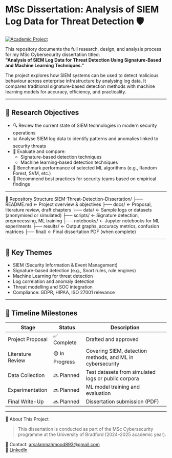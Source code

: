 # MSc Dissertation: Analysis of SIEM Log Data for Threat Detection 🛡️  
[![Academic Project](https://img.shields.io/badge/MSc%20Cybersecurity-Dissertation-blueviolet)](https://github.com/Mohammad-mo-02)

This repository documents the full research, design, and analysis process for my MSc Cybersecurity dissertation titled:  
**"Analysis of SIEM Log Data for Threat Detection Using Signature-Based and Machine Learning Techniques."**

The project explores how SIEM systems can be used to detect malicious behaviour across enterprise infrastructure by analysing log data. It compares traditional signature-based detection methods with machine learning models for accuracy, efficiency, and practicality.

---

## 🎯 Research Objectives

- 🔍 Review the current state of SIEM technologies in modern security operations
- 📊 Analyse SIEM log data to identify patterns and anomalies linked to security threats
- 🔐 Evaluate and compare:
  - Signature-based detection techniques
  - Machine learning-based detection techniques
- 🤖 Benchmark performance of selected ML algorithms (e.g., Random Forest, SVM, etc.)
- 🧠 Recommend best practices for security teams based on empirical findings

---

 📁 Repository Structure
SIEM-Threat-Detection-Dissertation/
├── README.md ← Project overview & objectives
├── docs/ ← Proposal, literature review, draft chapters
├── data/ ← Sample logs or datasets (anonymised or simulated)
├── scripts/ ← Signature detection, preprocessing, ML training
├── notebooks/ ← Jupyter notebooks for ML experiments
├── results/ ← Output graphs, accuracy metrics, confusion matrices
├── final/ ← Final dissertation PDF (when complete)


---

## 🧠 Key Themes

- SIEM (Security Information & Event Management)
- Signature-based detection (e.g., Snort rules, rule engines)
- Machine Learning for threat detection
- Log correlation and anomaly detection
- Threat modelling and SOC integration
- Compliance: GDPR, HIPAA, ISO 27001 relevance

---

## 📅 Timeline Milestones

| Stage | Status | Description |
|-------|--------|-------------|
| Project Proposal | ✅ Complete | Drafted and approved |
| Literature Review | 🟡 In Progress | Covering SIEM, detection methods, and ML in cybersecurity |
| Data Collection | 🔜 Planned | Test datasets from simulated logs or public corpora |
| Experimentation | 🔜 Planned | ML model training and evaluation |
| Final Write-Up | 🔜 Planned | Dissertation submission (PDF) |

---

📌 About This Project

> This dissertation is conducted as part of the MSc Cybersecurity programme at the University of Bradford (2024–2025 academic year).  

📧 Contact: arsalanmahmood893@gmail.com  
🔗 [LinkedIn](https://www.linkedin.com/in/mohammad-mahmood-ba1a321ba)

